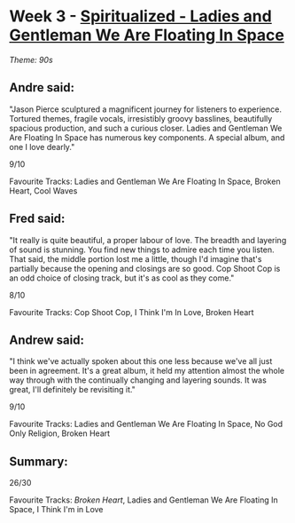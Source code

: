 # Week 3 - [Spiritualized - Ladies and Gentleman We Are Floating In Space](http://www.allmusic.com/album/ladies-and-gentlemen-we-are-floating-in-space-mw0000023701)
*Theme: 90s*

## Andre said:

"Jason Pierce sculptured a magnificent journey for listeners to experience. Tortured themes, fragile vocals, irresistibly groovy basslines, beautifully spacious production, and such a curious closer. Ladies and Gentleman We Are Floating In Space has numerous key components. A special album, and one I love dearly."

9/10

Favourite Tracks: Ladies and Gentleman We Are Floating In Space, Broken Heart, Cool Waves

## Fred said:

"It really is quite beautiful, a proper labour of love. The breadth and layering of sound is stunning. You find new things to admire each time you listen. That said, the middle portion lost me a little, though I'd imagine that's partially because the opening and closings are so good. Cop Shoot Cop is an odd choice of closing track, but it's as cool as they come."

8/10

Favourite Tracks: Cop Shoot Cop, I Think I'm In Love, Broken Heart

## Andrew said:

"I think we've actually spoken about this one less because we've all just been in agreement. It's a great album, it held my attention almost the whole way through with the continually changing and layering sounds. It was great, I'll definitely be revisiting it."

9/10

Favourite Tracks: Ladies and Gentleman We Are Floating In Space, No God Only Religion, Broken Heart

## Summary:

26/30

Favourite Tracks: *Broken Heart*, Ladies and Gentleman We Are Floating In Space, I Think I'm in Love
